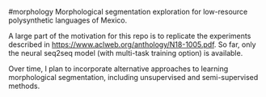 #morphology
Morphological segmentation exploration for low-resource polysynthetic languages of Mexico.

A large part of the motivation for this repo is to replicate the experiments described in https://www.aclweb.org/anthology/N18-1005.pdf. So far, only the neural seq2seq model (with multi-task training option) is available.

Over time, I plan to incorporate alternative approaches to learning morphological segmentation, including unsupervised and semi-supervised methods.
